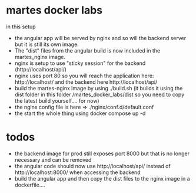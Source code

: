 # martes docker labs

in this setup 
- the angular app will be served by nginx and so will the backend server but it is still its own image. 
- The "dist" files from the angular build is now included in the martes_nginx image.
- nginx is setup to use "sticky session" for the backend (http://localhost/api/) 
- nginx uses port 80 so you will reach the application here: http://localhost/ and the backend here http://localhost/api/
- build the martes-nginx image by using ./build.sh (it builds it using the dist folder in this folder /martes_docker_labs/dist so you need to copy the latest build yourself.... for now)
- the nginx config file is here => ./nginx/conf.d/default.conf
- the start the whole thing using docker compose up -d


# todos
- the backend image for prod still exposes port 8000 but that is no longer necessary and can be removed
- the angular code should now use http://localhost/api/ instead of http://localhost:8000/ when accessing the backend
- build the angular app and then copy the dist files to the nginx image in a dockerfile....


